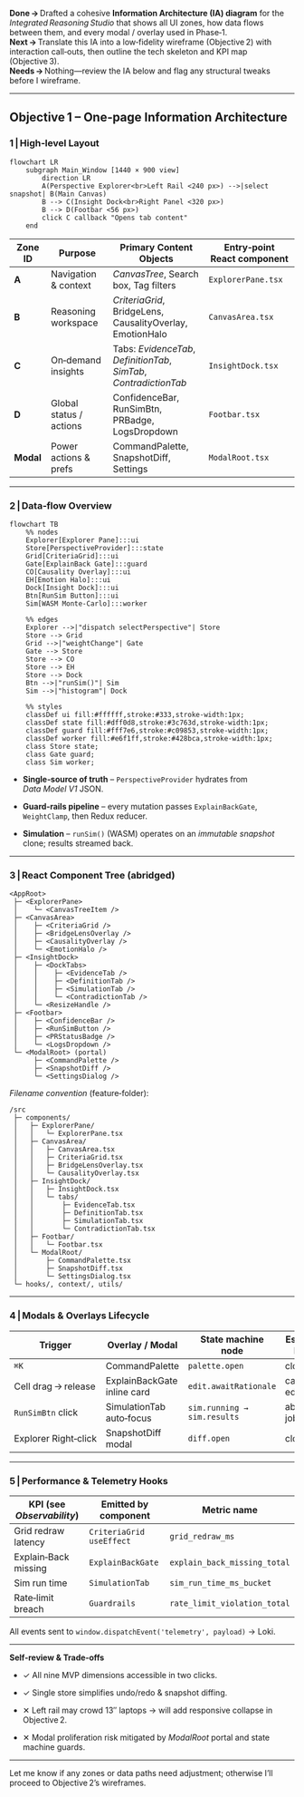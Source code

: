 **Done →** Drafted a cohesive **Information Architecture (IA) diagram** for the _Integrated Reasoning Studio_ that shows all UI zones, how data flows between them, and every modal / overlay used in Phase‑1.  
**Next →** Translate this IA into a low‑fidelity wireframe (Objective 2) with interaction call‑outs, then outline the tech skeleton and KPI map (Objective 3).  
**Needs →** Nothing—review the IA below and flag any structural tweaks before I wireframe.

---

## Objective 1 – One‑page Information Architecture

### 1 | High‑level Layout

```mermaid
flowchart LR
    subgraph Main_Window [1440 × 900 view]
        direction LR
        A(Perspective Explorer<br>Left Rail <240 px>) -->|select snapshot| B(Main Canvas)
        B --> C(Insight Dock<br>Right Panel <320 px>)
        B --> D(Footbar <56 px>) 
        click C callback "Opens tab content"
    end
```

|Zone ID|Purpose|Primary Content Objects|Entry‑point React component|
|---|---|---|---|
|**A**|Navigation & context|_CanvasTree_, Search box, Tag filters|`ExplorerPane.tsx`|
|**B**|Reasoning workspace|_CriteriaGrid_, BridgeLens, CausalityOverlay, EmotionHalo|`CanvasArea.tsx`|
|**C**|On‑demand insights|Tabs: _EvidenceTab_, _DefinitionTab_, _SimTab_, _ContradictionTab_|`InsightDock.tsx`|
|**D**|Global status / actions|ConfidenceBar, RunSimBtn, PRBadge, LogsDropdown|`Footbar.tsx`|
|**Modal**|Power actions & prefs|CommandPalette, SnapshotDiff, Settings|`ModalRoot.tsx`|

---

### 2 | Data‑flow Overview

```mermaid
flowchart TB
    %% nodes
    Explorer[Explorer Pane]:::ui
    Store[PerspectiveProvider]:::state
    Grid[CriteriaGrid]:::ui
    Gate[ExplainBack Gate]:::guard
    CO[Causality Overlay]:::ui
    EH[Emotion Halo]:::ui
    Dock[Insight Dock]:::ui
    Btn[RunSim Button]:::ui
    Sim[WASM Monte-Carlo]:::worker

    %% edges
    Explorer -->|"dispatch selectPerspective"| Store
    Store --> Grid
    Grid -->|"weightChange"| Gate
    Gate --> Store
    Store --> CO
    Store --> EH
    Store --> Dock
    Btn -->|"runSim()"| Sim
    Sim -->|"histogram"| Dock

    %% styles
    classDef ui fill:#ffffff,stroke:#333,stroke-width:1px;
    classDef state fill:#dff0d8,stroke:#3c763d,stroke-width:1px;
    classDef guard fill:#fff7e6,stroke:#c09853,stroke-width:1px;
    classDef worker fill:#e6f1ff,stroke:#428bca,stroke-width:1px;
    class Store state;
    class Gate guard;
    class Sim worker;

```

- **Single‑source of truth** – `PerspectiveProvider` hydrates from _Data Model V1_ JSON.
    
- **Guard‑rails pipeline** – every mutation passes `ExplainBackGate`, `WeightClamp`, then Redux reducer.
    
- **Simulation** – `runSim()` (WASM) operates on an _immutable snapshot_ clone; results streamed back.
    

---

### 3 | React Component Tree (abridged)

```text
<AppRoot>
 ├─ <ExplorerPane>
 │    └─ <CanvasTreeItem />
 ├─ <CanvasArea>
 │    ├─ <CriteriaGrid />
 │    ├─ <BridgeLensOverlay />
 │    ├─ <CausalityOverlay />
 │    └─ <EmotionHalo />
 ├─ <InsightDock>
 │    ├─ <DockTabs>
 │    │    ├─ <EvidenceTab />
 │    │    ├─ <DefinitionTab />
 │    │    ├─ <SimulationTab />
 │    │    └─ <ContradictionTab />
 │    └─ <ResizeHandle />
 ├─ <Footbar>
 │    ├─ <ConfidenceBar />
 │    ├─ <RunSimButton />
 │    ├─ <PRStatusBadge />
 │    └─ <LogsDropdown />
 └─ <ModalRoot> (portal)
      ├─ <CommandPalette />
      ├─ <SnapshotDiff />
      └─ <SettingsDialog />
```

_Filename convention_ (feature‑folder):

```
/src
 ├─ components/
 │   ├─ ExplorerPane/
 │   │   └─ ExplorerPane.tsx
 │   ├─ CanvasArea/
 │   │   ├─ CanvasArea.tsx
 │   │   ├─ CriteriaGrid.tsx
 │   │   ├─ BridgeLensOverlay.tsx
 │   │   └─ CausalityOverlay.tsx
 │   ├─ InsightDock/
 │   │   ├─ InsightDock.tsx
 │   │   └─ tabs/
 │   │       ├─ EvidenceTab.tsx
 │   │       ├─ DefinitionTab.tsx
 │   │       ├─ SimulationTab.tsx
 │   │       └─ ContradictionTab.tsx
 │   ├─ Footbar/
 │   │   └─ Footbar.tsx
 │   └─ ModalRoot/
 │       ├─ CommandPalette.tsx
 │       ├─ SnapshotDiff.tsx
 │       └─ SettingsDialog.tsx
 └─ hooks/, context/, utils/
```

---

### 4 | Modals & Overlays Lifecycle

|Trigger|Overlay / Modal|State machine node|Escape key|ARIA role|
|---|---|---|---|---|
|`⌘K`|CommandPalette|`palette.open`|closes|`dialog`|
|Cell drag → release|ExplainBackGate inline card|`edit.awaitRationale`|cancels edit|`alertdialog`|
|`RunSimBtn` click|SimulationTab auto‑focus|`sim.running → sim.results`|aborts job|n/a|
|Explorer Right‑click|SnapshotDiff modal|`diff.open`|closes|`dialog`|

---

### 5 | Performance & Telemetry Hooks

|KPI (see _Observability_)|Emitted by component|Metric name|
|---|---|---|
|Grid redraw latency|`CriteriaGrid` `useEffect`|`grid_redraw_ms`|
|Explain‑Back missing|`ExplainBackGate`|`explain_back_missing_total`|
|Sim run time|`SimulationTab`|`sim_run_time_ms_bucket`|
|Rate‑limit breach|`Guardrails`|`rate_limit_violation_total`|

All events sent to `window.dispatchEvent('telemetry', payload)` → Loki.

---

**Self‑review & Trade‑offs**

- ✓ All nine MVP dimensions accessible in two clicks.
    
- ✓ Single store simplifies undo/redo & snapshot diffing.
    
- ✕ Left rail may crowd 13″ laptops → will add responsive collapse in Objective 2.
    
- ✕ Modal proliferation risk mitigated by _ModalRoot_ portal and state machine guards.
    

---

Let me know if any zones or data paths need adjustment; otherwise I’ll proceed to Objective 2’s wireframes.
